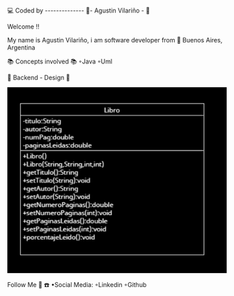:computer: Coded by -------------- :saxophone:- Agustin Vilariño - :saxophone:

Welcome !!

My name is Agustin Vilariño, i am software developer from 📌 Buenos Aires, Argentina 

📚 Concepts involved 📚
◦Java
◦Uml

📐 Backend - Design 📐

![Screenshot](https://raw.githubusercontent.com/avilarino/backend-java-libro/master/images/libro-uml.png)

Follow Me 🙌 ☎️
•Social Media:
◦Linkedin
◦Github
